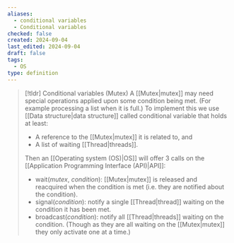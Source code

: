 ```yaml
---
aliases:
  - conditional variables
  - Conditional variables
checked: false
created: 2024-09-04
last_edited: 2024-09-04
draft: false
tags:
  - OS
type: definition
---
```

>[!tldr] Conditional variables (Mutex)
> A [[Mutex|mutex]] may need special operations applied upon some condition being met. (For example processing a list when it is full.) To implement this we use [[Data structure|data structure]] called conditional variable that holds at least:
> - A reference to the [[Mutex|mutex]] it is related to, and
> - A list of waiting [[Thread|threads]].
> 
> Then an [[Operating system (OS)|OS]] will offer 3 calls on the [[Application Programming Interface (API)|API]]:
> - wait(*mutex*, *condition*): [[Mutex|mutex]] is released and reacquired when the condition is met (i.e. they are notified about the condition).
> - signal(*condition*): notify a single [[Thread|thread]] waiting on the condition it has been met.
> - broadcast(*condition*): notify all [[Thread|threads]] waiting on the condition. (Though as they are all waiting on the [[Mutex|mutex]] they only activate one at a time.)
